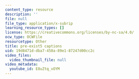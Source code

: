 ```yaml
---
content_type: resource
description: ''
file: null
file_type: application/x-subrip
learning_resource_types: []
license: https://creativecommons.org/licenses/by-nc-sa/4.0/
ocw_type: OCWFile
resourcetype: Other
title: pre-exist5 captions
uid: 19d8471d-dba7-450a-89e1-87247d00cc2c
video_files:
  video_thumbnail_file: null
video_metadata:
  youtube_id: E8uZtq_vOYM
---
```

